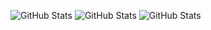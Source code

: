![GitHub Stats](https://github-readme-stats.vercel.app/api?username=dwrth&theme=slateorange&show_icons=true&hide_border=true&count_private=true)
![GitHub Stats](https://github-readme-stats.vercel.app/api/top-langs/?username=dwrth&theme=slateorange&show_icons=true&hide_border=true&layout=compact)
![GitHub Stats](https://github-readme-streak-stats.herokuapp.com/?user=dwrth&theme=slateorange&hide_border=true)
